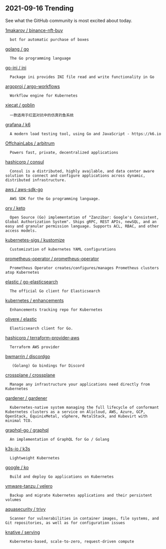 ## 2021-09-16 Trending 
See what the GitHub community is most excited about today. 

[1makarov / binance-nft-buy](https://github.com/1makarov/binance-nft-buy) 

      bot for automatic purchase of boxes
     
[golang / go](https://github.com/golang/go) 

      The Go programming language
     
[go-ini / ini](https://github.com/go-ini/ini) 

      Package ini provides INI file read and write functionality in Go
     
[argoproj / argo-workflows](https://github.com/argoproj/argo-workflows) 

      Workflow engine for Kubernetes
     
[xiecat / goblin](https://github.com/xiecat/goblin) 

      一款适用于红蓝对抗中的仿真钓鱼系统
     
[grafana / k6](https://github.com/grafana/k6) 

      A modern load testing tool, using Go and JavaScript - https://k6.io

     
[OffchainLabs / arbitrum](https://github.com/OffchainLabs/arbitrum) 

      Powers fast, private, decentralized applications
     
[hashicorp / consul](https://github.com/hashicorp/consul) 

      Consul is a distributed, highly available, and data center aware solution to connect and configure applications across dynamic, distributed infrastructure.
     
[aws / aws-sdk-go](https://github.com/aws/aws-sdk-go) 

      AWS SDK for the Go programming language.
     
[ory / keto](https://github.com/ory/keto) 

      Open Source (Go) implementation of "Zanzibar: Google's Consistent, Global Authorization System". Ships gRPC, REST APIs, newSQL, and an easy and granular permission language. Supports ACL, RBAC, and other access models.
     
[kubernetes-sigs / kustomize](https://github.com/kubernetes-sigs/kustomize) 

      Customization of kubernetes YAML configurations
     
[prometheus-operator / prometheus-operator](https://github.com/prometheus-operator/prometheus-operator) 

      Prometheus Operator creates/configures/manages Prometheus clusters atop Kubernetes
     
[elastic / go-elasticsearch](https://github.com/elastic/go-elasticsearch) 

      The official Go client for Elasticsearch
     
[kubernetes / enhancements](https://github.com/kubernetes/enhancements) 

      Enhancements tracking repo for Kubernetes
     
[olivere / elastic](https://github.com/olivere/elastic) 

      Elasticsearch client for Go.
     
[hashicorp / terraform-provider-aws](https://github.com/hashicorp/terraform-provider-aws) 

      Terraform AWS provider
     
[bwmarrin / discordgo](https://github.com/bwmarrin/discordgo) 

       (Golang) Go bindings for Discord
     
[crossplane / crossplane](https://github.com/crossplane/crossplane) 

      Manage any infrastructure your applications need directly from Kubernetes
     
[gardener / gardener](https://github.com/gardener/gardener) 

      Kubernetes-native system managing the full lifecycle of conformant Kubernetes clusters as a service on Alicloud, AWS, Azure, GCP, OpenStack, EquinixMetal, vSphere, MetalStack, and Kubevirt with minimal TCO.
     
[graphql-go / graphql](https://github.com/graphql-go/graphql) 

      An implementation of GraphQL for Go / Golang
     
[k3s-io / k3s](https://github.com/k3s-io/k3s) 

      Lightweight Kubernetes
     
[google / ko](https://github.com/google/ko) 

      Build and deploy Go applications on Kubernetes
     
[vmware-tanzu / velero](https://github.com/vmware-tanzu/velero) 

      Backup and migrate Kubernetes applications and their persistent volumes
     
[aquasecurity / trivy](https://github.com/aquasecurity/trivy) 

      Scanner for vulnerabilities in container images, file systems, and Git repositories, as well as for configuration issues
     
[knative / serving](https://github.com/knative/serving) 

      Kubernetes-based, scale-to-zero, request-driven compute
     
